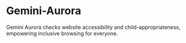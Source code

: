 # Gemini-Aurora
Gemini Aurora checks website accessibility and child-appropriateness, empowering inclusive browsing for everyone.
